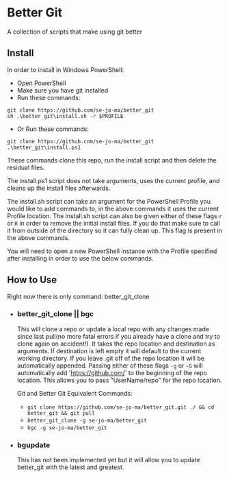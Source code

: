 # Better Git
A collection of scripts that make using git better

## Install
In order to install in Windows PowerShell:
* Open PowerShell
* Make sure you have git installed
* Run these commands:
```
git clone https://github.com/se-jo-ma/better_git
sh .\better_git\install.sh -r $PROFILE
```
* Or Run these commands:
```
git clone https://github.com/se-jo-ma/better_git
.\better_git\install.ps1
```
These commands clone this repo, run the install script and then delete the residual files.

The install.ps1 script does not take arguments, uses the current profile, and cleans up the install files afterwards.

The install.sh script can take an argument for the PowerShell Profile you would like to add commands to, in the above commands it uses the current Profile location.
The install.sh script can also be given either of these flags ```r``` or ```R``` in order to remove the initial install files. If you do that make sure to call it from outside of the directory so it can fully clean up. This flag is present in the above commands.

You will need to open a new PowerShell instance with the Profile specified after installing in order to use the below commands.

## How to Use
Right now there is only command: better_git_clone

* ### better_git_clone || bgc
  This will clone a repo or update a local repo with any changes made since last pull(no more fatal errors if you already have a clone and try to clone again on accident!).
  It takes the repo location and destination as arguments.
  If destination is left empty it will default to the current working directory.
  If you leave .git off of the repo location it will be automatically appended.
  Passing either of these flags ```-g``` or ```-G``` will automatically add 'https://github.com/' to the beginning of the repo location.
  This allows you to pass "UserName/repo" for the repo location.
  
  Git and Better Git Equivalent Commands:
  * ```git clone https://github.com/se-jo-ma/better_git.git ./ && cd better_git && git pull```
  * ```better_git_clone -g se-jo-ma/better_git```
  * ```bgc -g se-jo-ma/better_git```
* ### bgupdate
  This has not been implemented yet but it will allow you to update better_git with the latest and greatest.
